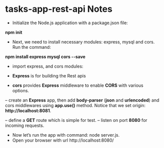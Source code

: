 # tasks-app-rest-api Notes

- Initialize the Node.js application with a package.json file:

**npm init**

- Next, we need to install necessary modules: express, mysql and cors.
  Run the command:

**npm install express mysql cors --save**

- import express, and cors modules:

- **Express** is for building the Rest apis
- **cors** provides **Express** middleware to enable **CORS** with various options.

– create an **Express** app, then add **body-parser** (**json** and **urlencoded**) and cors middlewares using **app.use()** method. Notice that we set origin: **http://localhost:8081**.

– define a **GET** route which is simple for test.
– listen on port **8080** for incoming requests.

- Now let’s run the app with command: node server.js.
- Open your browser with url http://localhost:8080/
